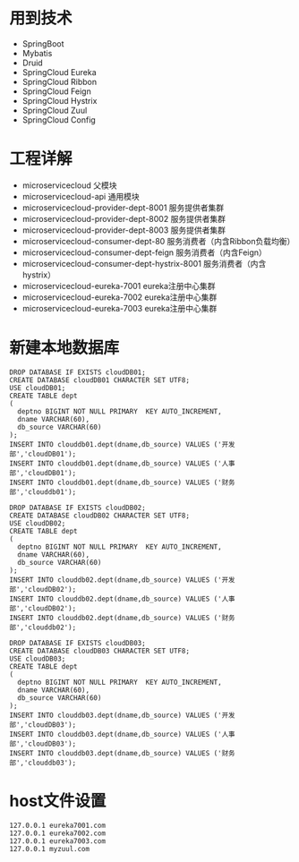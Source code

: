 # 用到技术
* SpringBoot
* Mybatis
* Druid
* SpringCloud Eureka
* SpringCloud Ribbon
* SpringCloud Feign
* SpringCloud Hystrix
* SpringCloud Zuul
* SpringCloud Config

# 工程详解
* microservicecloud 父模块
* microservicecloud-api 通用模块
* microservicecloud-provider-dept-8001 服务提供者集群
* microservicecloud-provider-dept-8002 服务提供者集群
* microservicecloud-provider-dept-8003 服务提供者集群
* microservicecloud-consumer-dept-80 服务消费者（内含Ribbon负载均衡）
* microservicecloud-consumer-dept-feign 服务消费者（内含Feign）
* microservicecloud-consumer-dept-hystrix-8001 服务消费者（内含hystrix）
* microservicecloud-eureka-7001 eureka注册中心集群
* microservicecloud-eureka-7002 eureka注册中心集群
* microservicecloud-eureka-7003 eureka注册中心集群

# 新建本地数据库
```
DROP DATABASE IF EXISTS cloudDB01;
CREATE DATABASE cloudDB01 CHARACTER SET UTF8;
USE cloudDB01;
CREATE TABLE dept
(
  deptno BIGINT NOT NULL PRIMARY  KEY AUTO_INCREMENT,
  dname VARCHAR(60),
  db_source VARCHAR(60)
);
INSERT INTO clouddb01.dept(dname,db_source) VALUES ('开发部','cloudDB01');
INSERT INTO clouddb01.dept(dname,db_source) VALUES ('人事部','cloudDB01');
INSERT INTO clouddb01.dept(dname,db_source) VALUES ('财务部','clouddb01');

DROP DATABASE IF EXISTS cloudDB02;
CREATE DATABASE cloudDB02 CHARACTER SET UTF8;
USE cloudDB02;
CREATE TABLE dept
(
  deptno BIGINT NOT NULL PRIMARY  KEY AUTO_INCREMENT,
  dname VARCHAR(60),
  db_source VARCHAR(60)
);
INSERT INTO clouddb02.dept(dname,db_source) VALUES ('开发部','cloudDB02');
INSERT INTO clouddb02.dept(dname,db_source) VALUES ('人事部','cloudDB02');
INSERT INTO clouddb02.dept(dname,db_source) VALUES ('财务部','clouddb02');

DROP DATABASE IF EXISTS cloudDB03;
CREATE DATABASE cloudDB03 CHARACTER SET UTF8;
USE cloudDB03;
CREATE TABLE dept
(
  deptno BIGINT NOT NULL PRIMARY  KEY AUTO_INCREMENT,
  dname VARCHAR(60),
  db_source VARCHAR(60)
);
INSERT INTO clouddb03.dept(dname,db_source) VALUES ('开发部','cloudDB03');
INSERT INTO clouddb03.dept(dname,db_source) VALUES ('人事部','cloudDB03');
INSERT INTO clouddb03.dept(dname,db_source) VALUES ('财务部','clouddb03');
```
# host文件设置
```
127.0.0.1 eureka7001.com
127.0.0.1 eureka7002.com
127.0.0.1 eureka7003.com
127.0.0.1 myzuul.com
```
